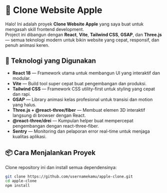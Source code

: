 # 🍏 Clone Website Apple

Halo! Ini adalah proyek **Clone Website Apple** yang saya buat untuk mengasah skill frontend development.  
Project ini dibangun dengan **React**, **Vite**, **Tailwind CSS**, **GSAP**, dan **Three.js** — semua teknologi modern untuk bikin website yang cepat, responsif, dan penuh animasi keren.

## 🚀 Teknologi yang Digunakan

- **React 18** — Framework utama untuk membangun UI yang interaktif dan modular.
- **Vite** — Build tool super cepat buat pengembangan dan produksi.
- **Tailwind CSS** — Framework CSS utility-first untuk styling yang cepat dan rapi.
- **GSAP** — Library animasi kelas profesional untuk transisi dan motion yang halus.
- **Three.js + @react-three/fiber** — Membuat elemen 3D interaktif langsung di browser dengan React.
- **@react-three/drei** — Kumpulan helper buat mempercepat pengembangan dengan react-three-fiber.
- **Sentry** — Monitoring dan pelaporan error real-time untuk menjaga kualitas aplikasi.

## 📦 Cara Menjalankan Proyek

Clone repository ini dan install semua dependensinya:

```bash
git clone https://github.com/usernamekamu/apple-clone.git
cd apple-clone
npm install
